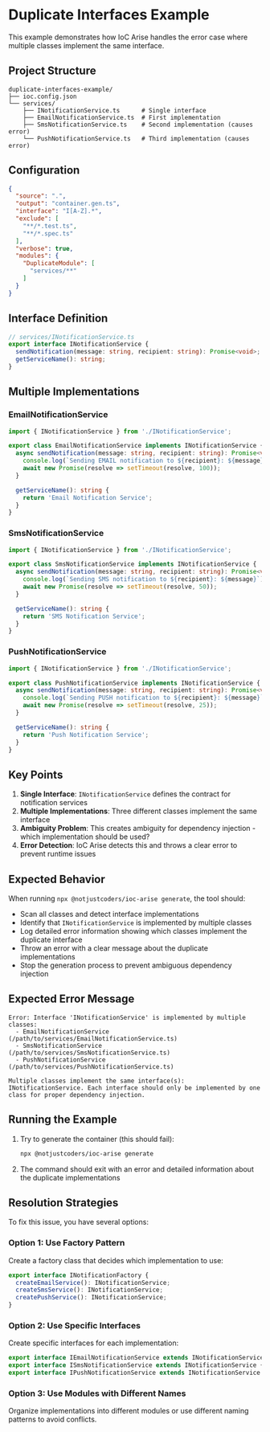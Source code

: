 # Duplicate Interfaces Example

This example demonstrates how IoC Arise handles the error case where multiple classes implement the same interface.

## Project Structure

```
duplicate-interfaces-example/
├── ioc.config.json
└── services/
    ├── INotificationService.ts      # Single interface
    ├── EmailNotificationService.ts  # First implementation
    ├── SmsNotificationService.ts    # Second implementation (causes error)
    └── PushNotificationService.ts   # Third implementation (causes error)
```

## Configuration

```json
{
  "source": ".",
  "output": "container.gen.ts",
  "interface": "I[A-Z].*",
  "exclude": [
    "**/*.test.ts",
    "**/*.spec.ts"
  ],
  "verbose": true,
  "modules": {
    "DuplicateModule": [
      "services/**"
    ]
  }
}
```

## Interface Definition

```typescript
// services/INotificationService.ts
export interface INotificationService {
  sendNotification(message: string, recipient: string): Promise<void>;
  getServiceName(): string;
}
```

## Multiple Implementations

### EmailNotificationService
```typescript
import { INotificationService } from './INotificationService';

export class EmailNotificationService implements INotificationService {
  async sendNotification(message: string, recipient: string): Promise<void> {
    console.log(`Sending EMAIL notification to ${recipient}: ${message}`);
    await new Promise(resolve => setTimeout(resolve, 100));
  }

  getServiceName(): string {
    return 'Email Notification Service';
  }
}
```

### SmsNotificationService
```typescript
import { INotificationService } from './INotificationService';

export class SmsNotificationService implements INotificationService {
  async sendNotification(message: string, recipient: string): Promise<void> {
    console.log(`Sending SMS notification to ${recipient}: ${message}`);
    await new Promise(resolve => setTimeout(resolve, 50));
  }

  getServiceName(): string {
    return 'SMS Notification Service';
  }
}
```

### PushNotificationService
```typescript
import { INotificationService } from './INotificationService';

export class PushNotificationService implements INotificationService {
  async sendNotification(message: string, recipient: string): Promise<void> {
    console.log(`Sending PUSH notification to ${recipient}: ${message}`);
    await new Promise(resolve => setTimeout(resolve, 25));
  }

  getServiceName(): string {
    return 'Push Notification Service';
  }
}
```

## Key Points

1. **Single Interface**: `INotificationService` defines the contract for notification services
2. **Multiple Implementations**: Three different classes implement the same interface
3. **Ambiguity Problem**: This creates ambiguity for dependency injection - which implementation should be used?
4. **Error Detection**: IoC Arise detects this and throws a clear error to prevent runtime issues

## Expected Behavior

When running `npx @notjustcoders/ioc-arise generate`, the tool should:
- Scan all classes and detect interface implementations
- Identify that `INotificationService` is implemented by multiple classes
- Log detailed error information showing which classes implement the duplicate interface
- Throw an error with a clear message about the duplicate implementations
- Stop the generation process to prevent ambiguous dependency injection

## Expected Error Message

```
Error: Interface 'INotificationService' is implemented by multiple classes:
  - EmailNotificationService (/path/to/services/EmailNotificationService.ts)
  - SmsNotificationService (/path/to/services/SmsNotificationService.ts)
  - PushNotificationService (/path/to/services/PushNotificationService.ts)

Multiple classes implement the same interface(s): INotificationService. Each interface should only be implemented by one class for proper dependency injection.
```

## Running the Example

1. Try to generate the container (this should fail):
   ```bash
   npx @notjustcoders/ioc-arise generate
   ```

2. The command should exit with an error and detailed information about the duplicate implementations

## Resolution Strategies

To fix this issue, you have several options:

### Option 1: Use Factory Pattern
Create a factory class that decides which implementation to use:

```typescript
export interface INotificationFactory {
  createEmailService(): INotificationService;
  createSmsService(): INotificationService;
  createPushService(): INotificationService;
}
```

### Option 2: Use Specific Interfaces
Create specific interfaces for each implementation:

```typescript
export interface IEmailNotificationService extends INotificationService {}
export interface ISmsNotificationService extends INotificationService {}
export interface IPushNotificationService extends INotificationService {}
```

### Option 3: Use Modules with Different Names
Organize implementations into different modules or use different naming patterns to avoid conflicts.